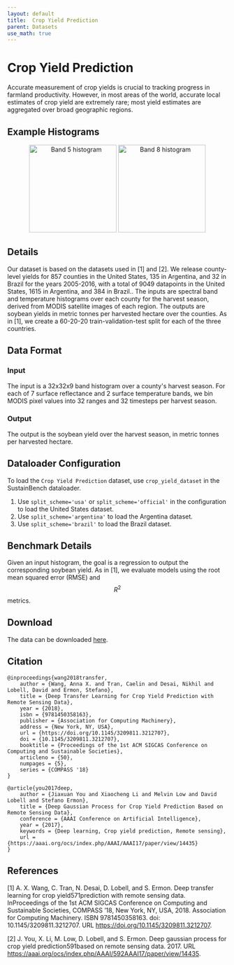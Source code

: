 ```yaml
---
layout: default
title:  Crop Yield Prediction
parent: Datasets
use_math: true
---
```


# Crop Yield Prediction

Accurate measurement of crop yields is crucial to tracking progress in farmland productivity. However, in most areas of the world, accurate local estimates of crop yield are extremely rare; most yield estimates are aggregated over broad geographic regions.

## Example Histograms

<p style="text-align: center">
    <img src="{{ site.baseurl }}/assets/images/cropyield-arg453-band5.png" height="200" title="Band 5 histogram">
    <img src="{{ site.baseurl }}/assets/images/cropyield-arg453-band8.png" height="200" title="Band 8 histogram">
</p>

## Details

Our dataset is based on the datasets used in [1] and [2]. We release county-level yields for 857 counties in the United States, 135 in Argentina, and 32 in Brazil for the years 2005-2016, with a total of 9049 datapoints in the United States, 1615 in Argentina, and 384 in Brazil.. The inputs are spectral band and temperature histograms over each county for the harvest season, derived from MODIS satellite images of each region. The outputs are soybean yields in metric tonnes per harvested hectare over the counties. As in [1], we create a 60-20-20 train-validation-test split for each of the three countries.

## Data Format
### Input
The input is a 32x32x9 band histogram over a county's harvest season. For each of 7 surface reflectance and 2 surface temperature bands, we bin MODIS pixel values into 32 ranges and 32 timesteps per harvest season.
### Output
The output is the soybean yield over the harvest season, in metric tonnes per harvested hectare.

## Dataloader Configuration
To load the ``Crop Yield Prediction`` dataset, use ``crop_yield_dataset`` in the SustainBench dataloader.
1. Use ``split_scheme='usa'`` or ``split_scheme='official'`` in the configuration to load the United States dataset.
2. Use ``split_scheme='argentina'`` to load the Argentina dataset.
3. Use ``split_scheme='brazil'`` to load the Brazil dataset.

##  Benchmark Details
Given an input histogram, the goal is a regression to output the corresponding soybean yield. As in [1], we evaluate models using the root mean squared error (RMSE) and $$R^2$$ metrics.

## Download
The data can be downloaded [here](https://drive.google.com/drive/folders/1hsp2PlXAgcQ0pbx_vvPKHZcj_Am3rWx4).

## Citation
```
@inproceedings{wang2018transfer,
    author = {Wang, Anna X. and Tran, Caelin and Desai, Nikhil and Lobell, David and Ermon, Stefano},
    title = {Deep Transfer Learning for Crop Yield Prediction with Remote Sensing Data},
    year = {2018},
    isbn = {9781450358163},
    publisher = {Association for Computing Machinery},
    address = {New York, NY, USA},
    url = {https://doi.org/10.1145/3209811.3212707},
    doi = {10.1145/3209811.3212707},
    booktitle = {Proceedings of the 1st ACM SIGCAS Conference on Computing and Sustainable Societies},
    articleno = {50},
    numpages = {5},
    series = {COMPASS '18}
}

@article{you2017deep,
	author = {Jiaxuan You and Xiaocheng Li and Melvin Low and David Lobell and Stefano Ermon},
	title = {Deep Gaussian Process for Crop Yield Prediction Based on Remote Sensing Data},
	conference = {AAAI Conference on Artificial Intelligence},
	year = {2017},
	keywords = {Deep learning, Crop yield prediction, Remote sensing},
	url = {https://aaai.org/ocs/index.php/AAAI/AAAI17/paper/view/14435}
}
```

## References
[1] A. X. Wang, C. Tran, N. Desai, D. Lobell, and S. Ermon. Deep transfer learning for crop yield571prediction with remote sensing data. InProceedings of the 1st ACM SIGCAS Conference on Computing and Sustainable Societies, COMPASS ’18, New York, NY, USA, 2018. Association for Computing Machinery. ISBN 9781450358163. doi: 10.1145/3209811.3212707. URL https://doi.org/10.1145/3209811.3212707.

[2] J. You, X. Li, M. Low, D. Lobell, and S. Ermon. Deep gaussian process for crop yield prediction591based on remote sensing data. 2017. URL https://aaai.org/ocs/index.php/AAAI/592AAAI17/paper/view/14435.
